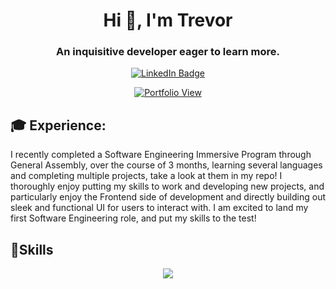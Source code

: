<div id="description" align="center">
<h1 align="center">Hi 👋, I'm Trevor</h1>
<h3 align="center">An inquisitive developer eager to learn more.</h3>

[![LinkedIn Badge](https://img.shields.io/badge/-Trevor-blue?style=flat&logo=Linkedin&logoColor=black)](https://www.linkedin.com/in/trevor-campbell-a9188624a/)
  
[![Portfolio View](https://img.shields.io/badge/Portfolio-View-blue)](https://trev-portfolio.netlify.app/)

  
 </div>


<h2 align="left">🎓 Experience: </h2>
<p align="left"> I recently completed a Software Engineering Immersive Program through General Assembly, over the course of 3 months, learning several languages and completing multiple projects, take a look at them in my repo!
I thoroughly enjoy putting my skills to work and developing new projects, and particularly enjoy the Frontend side of development and directly building out sleek and functional UI for users to interact with. I am excited to land my first Software Engineering role, and put my skills to the test! </p>

<h2 align="left">👾Skills</h2>
<p align="center">
  <a href="https://skillicons.dev">
    <img src="https://skillicons.dev/icons?i=react,js,postgres,nodejs,django,mongodb,html,css,vscode,replit,materialui,heroku,github," />
  </a>
</p>
  

